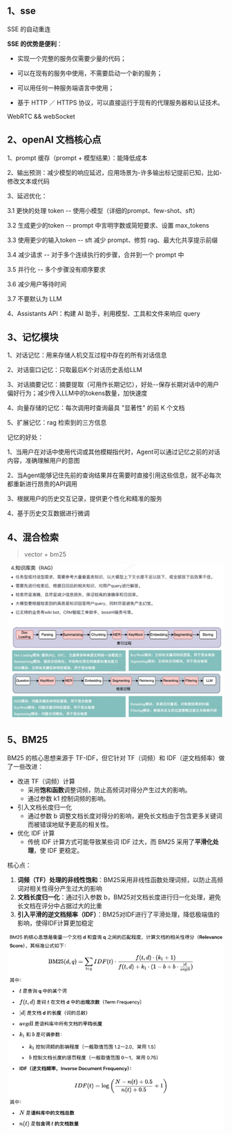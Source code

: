 ## 1、sse

SSE 的自动重连

**SSE 的优势是便利**：

- 实现一个完整的服务仅需要少量的代码；

- 可以在现有的服务中使用，不需要启动一个新的服务；

- 可以用任何一种服务端语言中使用；

- 基于 HTTP ／ HTTPS 协议，可以直接运行于现有的代理服务器和认证技术。

WebRTC && webSocket

## 2、openAI 文档核心点

1、prompt 缓存（prompt + 模型结果）：能降低成本

2、输出预测：减少模型的响应延迟，应用场景为-许多输出标记提前已知，比如-修改文本或代码

3、延迟优化：

3.1 更快的处理 token -- 使用小模型（详细的prompt、few-shot、sft）

3.2 生成更少的token -- prompt 中言明字数或简短要求、设置 max_tokens

3.3 使用更少的输入token -- sft 减少 prompt、修剪 rag、最大化共享提示前缀

3.4 减少请求 -- 对于多个连续执行的步骤，合并到一个 prompt 中

3.5 并行化 -- 多个步骤没有顺序要求

3.6 减少用户等待时间

3.7 不要默认为 LLM

4、Assistants API：构建 AI 助手，利用模型、工具和文件来响应 query

## 3、记忆模块

1、对话记忆：用来存储人机交互过程中存在的所有对话信息

2、对话窗口记忆：只取最后K个对话历史丢给LLM

3、对话摘要记忆：摘要提取（可用作长期记忆），好处--保存长期对话中的用户偏好行为；减少传入LLM中的tokens数量，加快速度

4、向量存储的记忆：每次调用时查询最具 "显著性" 的前 K 个文档

5、扩展记忆：rag 检索到的三方信息

记忆的好处：

1、当用户在对话中使用代词或其他模糊指代时，Agent可以通过记忆之前的对话内容，准确理解用户的意图

2、当Agent能够记住先前的查询结果并在需要时直接引用这些信息，就不必每次都重新进行昂贵的API调用

3、根据用户的历史交互记录，提供更个性化和精准的服务

4、基于历史交互数据进行微调

## 4、混合检索

> vector + bm25

<img src="../../pics/llm/llm_76.png">

## 5、BM25

BM25 的核心思想来源于 TF-IDF，但它针对 TF（词频）和 IDF（逆文档频率）做了一些改进：

- 改进 TF（词频）计算
    - 采用**饱和函数**调整词频，防止高频词对得分产生过大的影响。
    - 通过参数 k1 控制词频的影响。
- 引入文档长度归一化
    - 通过参数 b 调整文档长度对得分的影响，避免长文档由于包含更多关键词而被错误地赋予更高的相关性。
- 优化 IDF 计算
    - 传统 IDF 计算方式可能导致某些词 IDF 过大，而 BM25 采用了**平滑化处理**，使 IDF 更稳定。

核心点：

1. **词频（TF）处理的非线性饱和**：BM25采用非线性函数处理词频，以防止高频词对相关性得分产生过大的影响
2. **文档长度归一化**：通过引入参数 b，BM25对文档长度进行归一化处理，避免长文档在评分中占据过大的比重
3. **引入平滑的逆文档频率（IDF）**：BM25对IDF进行了平滑处理，降低极端值的影响，使得IDF计算更加稳定

<img src="../../pics/llm/llm_77.png" align=left>

